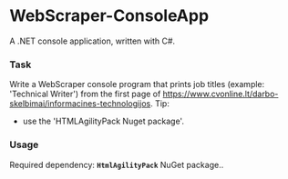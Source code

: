 # WebScraper-ConsoleApp
A .NET console application, written with C#.

### Task

Write a WebScraper console program that prints job titles (example: 'Technical Writer')
from the first page of https://www.cvonline.lt/darbo-skelbimai/informacines-technologijos.
Tip: 
  - use the 'HTMLAgilityPack Nuget package'.

### Usage

Required dependency: **`HtmlAgilityPack`** NuGet package..
